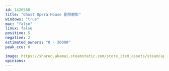 ```yaml
---
id: 1426560
title: "Ghost Opera House 剧院魅影"
windows: "true"
mac: "false"
linux: false
positive: 5
negative: 2
estimated_owners: "0 - 20000"
peak_ccu: 0

image: https://shared.akamai.steamstatic.com/store_item_assets/steam/apps/1426560/header.jpg?t=1663397111
opinions:
---
```

